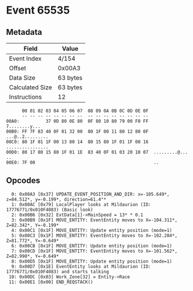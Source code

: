 # Event 65535

## Metadata

| Field           | Value    |
|-----------------|----------|
| Event Index     | 4/154    |
| Offset          | 0x00A3   |
| Data Size       | 63 bytes |
| Calculated Size | 63 bytes |
| Instructions    | 12       |

```
      00 01 02 03 04 05 06 07  08 09 0A 0B 0C 0D 0E 0F
      -- -- -- -- -- -- -- --  -- -- -- -- -- -- -- --
00A0:          37 0D 80 0E 80  0F 80 10 80 79 00 F0 FF     7........y...
00B0: FF 7F 83 40 0F 01 32 00  80 1F 00 11 80 12 80 0F  ...@..2.........
00C0: 80 1F 01 1F 00 13 80 14  80 15 80 1F 01 1F 00 16  ................
00D0: 80 17 80 15 80 1F 01 1E  83 40 0F 01 03 20 10 07  .........@... ..
00E0: 7F 00                                             ..              
```

## Opcodes

```
  0: 0x00A3 [0x37] UPDATE_EVENT_POSITION_AND_DIR: x=-105.649*, z=84.512*, y=-0.199*, direction=61.4°*
  1: 0x00AC [0x79] LocalPlayer looks at Mildaurion (ID: 17776771/0x010F4083) (Basic look)
  2: 0x00B6 [0x32] ExtData[1]->MainSpeed = 13* * 0.1
  3: 0x00B9 [0x1F] MOVE_ENTITY: EventEntity moves to X=-104.311*, Z=82.342*, Y=-0.199*
  4: 0x00C1 [0x1F] MOVE_ENTITY: Update entity position (mode=1)
  5: 0x00C3 [0x1F] MOVE_ENTITY: EventEntity moves to X=-102.284*, Z=81.772*, Y=-0.649*
  6: 0x00CB [0x1F] MOVE_ENTITY: Update entity position (mode=1)
  7: 0x00CD [0x1F] MOVE_ENTITY: EventEntity moves to X=-101.562*, Z=82.998*, Y=-0.649*
  8: 0x00D5 [0x1F] MOVE_ENTITY: Update entity position (mode=1)
  9: 0x00D7 [0x1E] EventEntity looks at Mildaurion (ID: 17776771/0x010F4083) and starts talking
 10: 0x00DC [0x03] Work_Zone[32] = Entity->Race
 11: 0x00E1 [0x00] END_REQSTACK()
```
